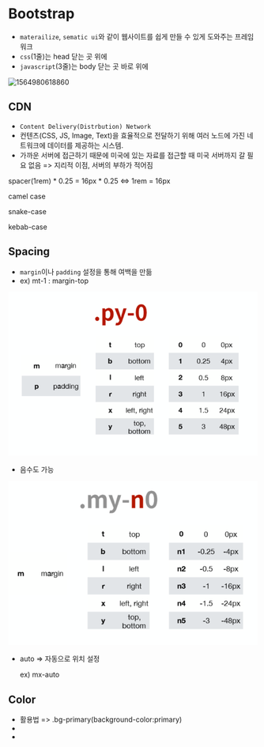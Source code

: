 # Bootstrap

* `materailize`, `sematic ui`와 같이 웹사이트를 쉽게 만들 수 있게 도와주는 프레임워크
* `css`(1줄)는 head 닫는 곳 위에
* `javascript`(3줄)는 body 닫는 곳 바로 위에

![1564980618860](C:\Users\student\AppData\Roaming\Typora\typora-user-images\1564980618860.png)

## CDN

* `Content Delivery(Distrbution) Network`
* 컨텐츠(CSS, JS, Image, Text)을 효율적으로 전달하기 위해 여러 노드에 가진 네트워크에 데이터를 제공하는 시스템.
* 가까운 서버에 접근하기 때문에 미국에 있는 자료를 접근할 때 미국 서버까지 갈 필요 없음 => 지리적 이점, 서버의 부하가 적어짐



spacer(1rem) * 0.25 = 16px * 0.25   <=> 1rem = 16px

camel case

snake-case

kebab-case



## Spacing

* `margin`이나 `padding` 설정을 통해 여백을 만듦
* ex) mt-1 : margin-top

![1565064963450](./b1.png)

* 음수도 가능

![1565065020036](./b2.png)

* auto => 자동으로 위치 설정

  ex) mx-auto



## Color

* 활용법 => .bg-primary(background-color:primary)
* 
* 